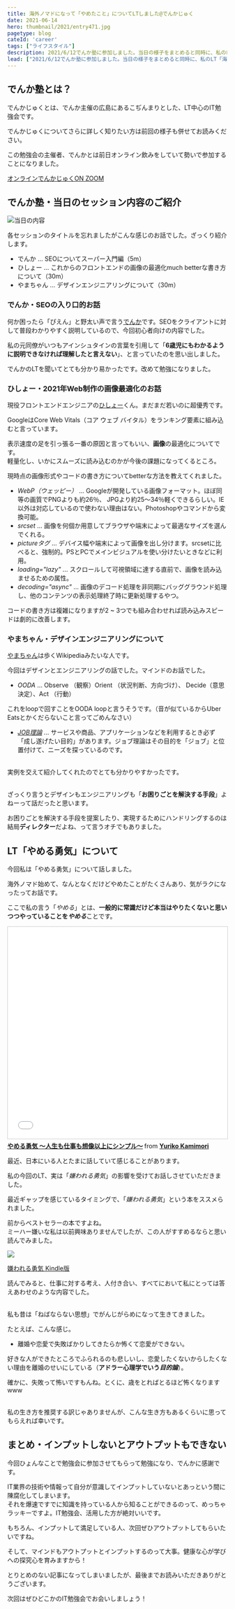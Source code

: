 ```yaml
---
title: 海外ノマドになって「やめたこと」についてLTしました@でんかじゅく
date: 2021-06-14
hero: thumbnail/2021/entry471.jpg
pagetype: blog
cateId: 'career'
tags: ["ライフスタイル"]
description: 2021/6/12でんか塾に参加しました。当日の様子をまとめると同時に、私のLT「海外ノマドを始めてやめたこと」のスライドなどを紹介します。
lead: ["2021/6/12でんか塾に参加しました。当日の様子をまとめると同時に、私のLT「海外ノマドを始めてやめたこと」のスライドなどを紹介します。"]
---
```

## でんか塾とは？
でんかじゅくとは、でんか主催の広島にあるこぢんまりとした、LT中心のIT勉強会です。

でんかじゅくについてさらに詳しく知りたい方は前回の様子も併せてお読みください。

<card id="/blogs/entry457/"></card>

この勉強会の主催者、でんかとは前日オンライン飲みをしていて勢いで参加することになりました。

<msg txt="酔った勢いほど怖いものはない！！"></msg>

[オンラインでんかじゅくON ZOOM](https://connpass.com/event/215979/)

## でんか塾・当日のセッション内容のご紹介
![当日の内容](./images/2021/06/entry471-1.jpg)

各セッションのタイトルを忘れましたがこんな感じのお話でした。ざっくり紹介します。

* でんか ... SEOについてスーパー入門編（5m）
* ひしょー ... これからのフロントエンドの画像の最適化much betterな書き方について（30m）
* やまちゃん ... デザインエンジニアリングについて（30m）

### でんか・SEOの入り口的お話
何か困ったら「ぴえん」と野太い声で言う[でんか](https://twitter.com/sassga)です。SEOをクライアントに対して普段わかりやすく説明しているので、今回初心者向けの内容でした。

<msg txt="私も日々反省してますが、専門用語が多いと専門外の人にはわかりにくいですよね。。。"></msg>

私の元同僚がいつもアインシュタインの言葉を引用して「**6歳児にもわかるように説明できなければ理解したと言えない**」、と言っていたのを思い出しました。

でんかのLTを聞いてとても分かり易かったです。改めて勉強になりました。

### ひしょー・2021年Web制作の画像最適化のお話
現役フロントエンドエンジニアの[ひしょー](https://twitter.com/__hisho__)くん。まだまだ若いのに超優秀です。

GoogleはCore Web Vitals（コア ウェブ バイタル）をランキング要素に組み込むと言っています。

表示速度の足を引っ張る一番の原因と言ってもいい、**画像**の最適化についてです。<br>軽量化し、いかにスムーズに読み込むのかが今後の課題になってくるところ。

現時点の画像形式やコードの書き方についてbetterな方法を教えてくれました。

* *WebP（ウェッピー）* ... Googleが開発している画像フォーマット。ほぼ同等の画質でPNGよりも約26％、 JPGより約25〜34％軽くできるらしい。IE以外は対応しているので使わない理由はない。Photoshopやコマンドから変換可能。
* *srcset* ... 画像を何個か用意してブラウザや端末によって最適なサイズを選んでくれる。
* *pictureタグ* ... デバイス幅や端末によって画像を出し分けます。srcsetに比べると、強制的。PSとPCでメインビジュアルを使い分けたいときなどに利用。
* *loading="lazy"* ... スクロールして可視領域に達する直前で、画像を読み込ませるための属性。
* *decoding="async"* ... 画像のデコード処理を非同期にバッググラウンド処理し、他のコンテンツの表示処理終了時に更新処理するやつ。

コードの書き方は複雑になりますが2 ~ 3つでも組み合わせれば読み込みスピードは劇的に改善します。

### やまちゃん・デザインエンジニアリングについて
[やまちゃん](https://twitter.com/ymnk4919)は歩くWikipediaみたいな人です。

今回はデザインとエンジニアリングの話でした。マインドのお話でした。

* *OODA* ... Observe （観察）Orient （状況判断、方向づけ）、 Decide（意思決定）、Act （行動）

これをloopで回すことをOODA loopと言うそうです。（音が似ているからUber Eatsとかくだらないこと言ってごめんなさい）

* *[JOB理論](https://media.bizmake.jp/method/about-jtbd/)* ... サービスや商品、アプリケーションなどを利用するとき必ず「成し遂げたい目的」があります。ジョブ理論はその目的を「ジョブ」と位置付けて、ニーズを探っているのです。

<br>実例を交えて紹介してくれたのでとても分かりやすかったです。

<br>ざっくり言うとデザインもエンジニアリングも「**お困りごとを解決する手段**」よねーって話だったと思います。

お困りごとを解決する手段を提案したり、実現するためにハンドリングするのは結局**ディレクター**だよね、って言うオチでもありました。

## LT「やめる勇気」について
今回私は「やめる勇気」について話しました。

海外ノマド始めて、なんとなくだけどやめたことがたくさんあり、気がラクになったってお話です。

ここで私の言う「*やめる*」とは、**一般的に常識だけど本当はやりたくないと思いつつやっていることを*やめる***ことです。

<msg txt="「これ、しないと社会人としてダメなんじゃないか？」とか<br>「ねばならないこと」って、ある種強迫観念にも近い気がします。"></msg>

<iframe src="//www.slideshare.net/slideshow/embed_code/key/yQnAy54IytrPEl" width="595" height="485" frameborder="0" marginwidth="0" marginheight="0" scrolling="no" style="border:1px solid #CCC; border-width:1px; margin-bottom:5px; max-width: 100%;" allowfullscreen> </iframe> <div style="margin-bottom:5px"> <strong> <a href="//www.slideshare.net/yurikamimori/ss-249332007" title="やめる勇気 〜人生も仕事も想像以上にシンプル〜" target="_blank">やめる勇気 〜人生も仕事も想像以上にシンプル〜</a> </strong> from <strong><a href="https://www.slideshare.net/yurikamimori" target="_blank">Yuriko Kamimori</a></strong> </div>

最近、日本にいる人とたまに話していて感じることがあります。

<msg txt="日本って「ねばならない」が溢れかえっていて生き辛そうだなぁ。。。<br>それの考え方をやめたらもっとラクになるだろうに。"></msg>

私の今回のLT、実は「*嫌われる勇気*」の影響を受けてお話しさせていただきました。

最近ギャップを感じているタイミングで、「*嫌われる勇気*」という本をススメられました。

前からベストセラーの本ですよね。<br>ミーハー嫌いな私は以前興味ありませんでしたが、この人がすすめるならと思い読んでみました。

<a href="https://www.amazon.co.jp/dp/B00H7RACY8?_encoding=UTF8&btkr=1&linkCode=li3&tag=ginnekoatel03-22&linkId=b660b3456554574133eb9f04858771d3&language=ja_JP&ref_=as_li_ss_il" target="_blank"><img border="0" src="//ws-fe.amazon-adsystem.com/widgets/q?_encoding=UTF8&ASIN=B00H7RACY8&Format=_SL250_&ID=AsinImage&MarketPlace=JP&ServiceVersion=20070822&WS=1&tag=ginnekoatel03-22&language=ja_JP" ></a><img src="https://ir-jp.amazon-adsystem.com/e/ir?t=ginnekoatel03-22&language=ja_JP&l=li3&o=9&a=B00H7RACY8" width="1" height="1" border="0" alt="" style="border:none !important; margin:0px !important;" />

[嫌われる勇気 Kindle版](https://amzn.to/3pX2UqV)

読んでみると、仕事に対する考え、人付き合い、すべてにおいて私にとっては答えあわせのような内容でした。

<br>私も昔は「ねばならない思想」でがんじがらめになって生きてきました。

たとえば、こんな感じ。

* 離婚や恋愛で失敗ばかりしてきたらか怖くて恋愛ができない。

好きな人ができたところでふられるのも悲しいし、恋愛したくないからしたくない理由を離婚のせいにしている（**アドラー心理学でいう*目的論***）。

確かに、失敗って怖いですもんね。とくに、歳をとればとるほど怖くなりますwww

<br>私の生き方を推奨する訳じゃありませんが、こんな生き方もあるくらいに思ってもらえれば幸いです。

## まとめ・インプットしないとアウトプットもできない
今回ひょんなことで勉強会に参加させてもらって勉強になり、でんかに感謝です。

IT業界の技術や情報って自分が意識してインプットしていないとあっという間に陳腐化してしまいます。<br>
それを爆速ですでに知識を持っている人から知ることができるのって、めっちゃラッキーですよ。IT勉強会、活用した方が絶対いいです。

もちろん、インプットして満足している人、次回ぜひアウトプットしてもらいたいですね。

<msg txt="アウトプットとインプットはセットです！！"></msg>


そして、マインドもアウトプットとインプットするのって大事。健康な心が学びへの探究心を育みますから！

とりとめのない記事になってしまいましたが、最後までお読みいただきありがとうございます。

次回はぜひどこかのIT勉強会でお会いしましょう！
